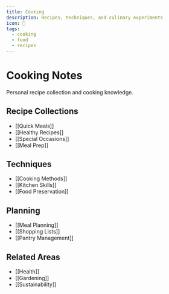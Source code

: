 ```yaml
---
title: Cooking
description: Recipes, techniques, and culinary experiments
icon: 🍳
tags:
  - cooking
  - food
  - recipes
---
```


# Cooking Notes

Personal recipe collection and cooking knowledge.

## Recipe Collections
- [[Quick Meals]]
- [[Healthy Recipes]]
- [[Special Occasions]]
- [[Meal Prep]]

## Techniques
- [[Cooking Methods]]
- [[Kitchen Skills]]
- [[Food Preservation]]

## Planning
- [[Meal Planning]]
- [[Shopping Lists]]
- [[Pantry Management]]

## Related Areas
- [[Health]]
- [[Gardening]]
- [[Sustainability]]
